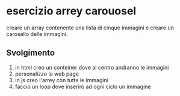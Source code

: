 esercizio arrey carouosel
===
creare un array contenente una lista di cinque immagini e creare un carosello delle immagini.
## Svolgimento

1. in html creo un conteiner dove al centro andranno le immagini
2. personalizzo la web page
3. in js creo l'arrey con tutte le immagini
4. faccio un loop dove inserirò ad ogni ciclo un immagine

